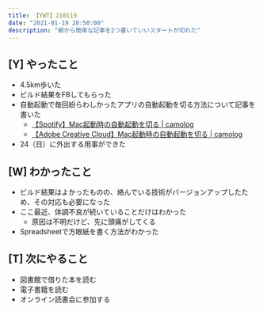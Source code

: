 ```yaml
---
title: 【YWT】210119
date: "2021-01-19 20:50:00"
description: "朝から簡単な記事を2つ書いていいスタートが切れた"
---
```


## [Y] やったこと

- 4.5km歩いた
- ビルド結果をFBしてもらった
- 自動起動で毎回紛らわしかったアプリの自動起動を切る方法について記事を書いた
  - [【Spotify】Mac起動時の自動起動を切る | camolog](https://expfrom.me/turn-off-spotify-launch-function/)
  - [【Adobe Creative Cloud】Mac起動時の自動起動を切る | camolog](https://expfrom.me/turn-off-adobe-creative-cloud-launch/)
- 24（日）に外出する用事ができた

## [W] わかったこと

- ビルド結果はよかったものの、絡んでいる技術がバージョンアップしたため、その対応も必要になった
- ここ最近、体調不良が続いていることだけはわかった
  - 原因は不明だけど、先に頭痛がしてくる
- Spreadsheetで方眼紙を書く方法がわかった

## [T] 次にやること

- 図書館で借りた本を読む
- 電子書籍を読む
- オンライン読書会に参加する
